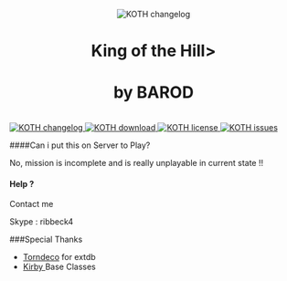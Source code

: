 <p align="center">
   <img src="http://arma3.com/assets/img/logos/arma3.png" alt="KOTH changelog">
  <h1 align="center">King of the Hill>
   <h1 align="center">by BAROD</h4>
   <br/>
  <a href="https://github.com/BAROD/Koth_Kavala">
    <img src="http://img.shields.io/badge/Version-0.1-green.svg?style=flat" alt="KOTH changelog">
  </a>
    <a href="https://github.com/BAROD/Koth_Kavala/issues">
    <img src="http://img.shields.io/badge/Download-1_MB-blue.svg?style=flat" alt="KOTH download">
  </a>
    <a href="http://creativecommons.org/licenses/by-nc-nd/4.0/">
    <img src=http://img.shields.io/badge/NonCommercial-NoDerivatives%204.0%20International-red.svg?style=flat" alt="KOTH license">
  </a>
  </a>
    <a href="https://github.com/BAROD/Koth_Kavala/issues">
    <img src="http://img.shields.io/github/issues/BAROD/Koth_Kavala.svg?label=Issues&style=flat" alt="KOTH issues">
  </a>
  
</p>

####Can i put this on Server to Play?

No, mission is incomplete and is really unplayable in current state !!

#### Help ?

Contact me 

Skype : ribbeck4

###Special Thanks

* [Torndeco](https://github.com/Torndeco) for extdb
* [Kirby ]() Base Classes
